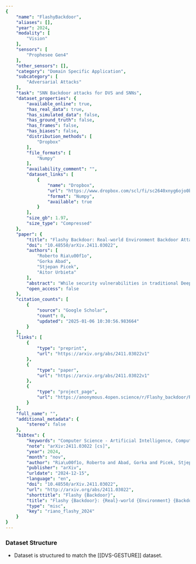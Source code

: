 ```yaml
---
{
    "name": "FlashyBackdoor",
    "aliases": [],
    "year": 2024,
    "modality": [
        "Vision"
    ],
    "sensors": [
        "Prophesee Gen4"
    ],
    "other_sensors": [],
    "category": "Domain Specific Application",
    "subcategory": [
        "Adversarial Attacks"
    ],
    "task": "SNN Backdoor attacks for DVS and SNNs",
    "dataset_properties": {
        "available_online": true,
        "has_real_data": true,
        "has_simulated_data": false,
        "has_ground_truth": false,
        "has_frames": false,
        "has_biases": false,
        "distribution_methods": [
            "Dropbox"
        ],
        "file_formats": [
            "Numpy"
        ],
        "availability_comment": "",
        "dataset_links": [
            {
                "name": "Dropbox",
                "url": "https://www.dropbox.com/scl/fi/sc2640xnyg6ojo0bjlyju/Physical_sample_dataset.tar?rlkey=ddr7dnhug67e5dbhmii9nk6df&e=1&st=8x4e2c84&dl=0",
                "format": "Numpy",
                "available": true
            }
        ],
        "size_gb": 1.97,
        "size_type": "Compressed"
    },
    "paper": {
        "title": "Flashy Backdoor: Real-world Environment Backdoor Attack on SNNs with DVS Cameras",
        "doi": "10.48550/arXiv.2411.03022",
        "authors": [
            "Roberto Ria\u00f1o",
            "Gorka Abad",
            "Stjepan Picek",
            "Aitor Urbieta"
        ],
        "abstract": "While security vulnerabilities in traditional Deep Neural Networks (DNNs) have been extensively studied, the susceptibility of Spiking Neural Networks (SNNs) to adversarial attacks remains mostly underexplored. Until now, the mechanisms to inject backdoors into SNN models have been limited to digital scenarios; thus, we present the first evaluation of backdoor attacks in real-world environments.   We begin by assessing the applicability of existing digital backdoor attacks and identifying their limitations for deployment in physical environments. To address each of the found limitations, we present three novel backdoor attack methods on SNNs, i.e., Framed, Strobing, and Flashy Backdoor. We also assess the effectiveness of traditional backdoor procedures and defenses adapted for SNNs, such as pruning, fine-tuning, and fine-pruning. The results show that while these procedures and defenses can mitigate some attacks, they often fail against stronger methods like Flashy Backdoor or sacrifice too much clean accuracy, rendering the models unusable.   Overall, all our methods can achieve up to a 100% Attack Success Rate while maintaining high clean accuracy in every tested dataset. Additionally, we evaluate the stealthiness of the triggers with commonly used metrics, finding them highly stealthy. Thus, we propose new alternatives more suited for identifying poisoned samples in these scenarios. Our results show that further research is needed to ensure the security of SNN-based systems against backdoor attacks and their safe application in real-world scenarios. The code, experiments, and results are available in our repository.",
        "open_access": false
    },
    "citation_counts": [
        {
            "source": "Google Scholar",
            "count": 0,
            "updated": "2025-01-06 10:30:56.983664"
        }
    ],
    "links": [
        {
            "type": "preprint",
            "url": "https://arxiv.org/abs/2411.03022v1"
        },
        {
            "type": "paper",
            "url": "https://arxiv.org/abs/2411.03022v1"
        },
        {
            "type": "project_page",
            "url": "https://anonymous.4open.science/r/Flashy_backdoor/README.md"
        }
    ],
    "full_name": "",
    "additional_metadata": {
        "stereo": false
    },
    "bibtex": {
        "keywords": "Computer Science - Artificial Intelligence, Computer Science - Cryptography and Security",
        "note": "arXiv:2411.03022 [cs]",
        "year": 2024,
        "month": "nov",
        "author": "Ria\u00f1o, Roberto and Abad, Gorka and Picek, Stjepan and Urbieta, Aitor",
        "publisher": "arXiv",
        "urldate": "2024-12-15",
        "language": "en",
        "doi": "10.48550/arXiv.2411.03022",
        "url": "http://arxiv.org/abs/2411.03022",
        "shorttitle": "Flashy {Backdoor}",
        "title": "Flashy {Backdoor}: {Real}-world {Environment} {Backdoor} {Attack} on {SNNs} with {DVS} {Cameras}",
        "type": "misc",
        "key": "riano_flashy_2024"
    }
}
---
```



### Dataset Structure

- Dataset is structured to match the [[DVS-GESTURE]] dataset.